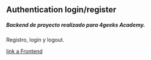 ## Authentication login/register
##### Backend de proyecto realizado para 4geeks Academy.
Registro, login y logout.


[link a Frontend](https://github.com/gabasaura/authentication_front-py-flask-reactjs)
